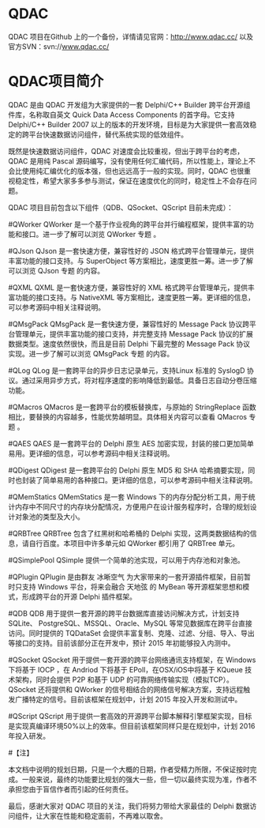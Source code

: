 # QDAC
QDAC 项目在Github 上的一个备份，详情请见官网：http://www.qdac.cc/ 以及官方SVN：svn://www.qdac.cc/

# QDAC项目简介

QDAC 是由 QDAC 开发组为大家提供的一套 Delphi/C++ Builder 跨平台开源组件库，名称取自英文 Quick Data Access Components 的首字母。它支持 Delphi/C++ Builder 2007 以上的版本的开发环境，目标是为大家提供一套高效稳定的跨平台快速数据访问组件，替代系统实现的低效组件。

既然是快速数据访问组件，QDAC 对速度会比较重视，但出于跨平台的考虑，QDAC 是用纯 Pascal 源码编写，没有使用任何汇编代码，所以性能上，理论上不会比使用纯汇编优化的版本强，但也远远高于一般的实现。同时，QDAC 也很重视稳定性，希望大家多多参与测试，保证在速度优化的同时，稳定性上不会存在问题。

QDAC 项目目前包含以下组件（QDB、QSocket、QScript 目前未完成）：

#QWorker
QWorker 是一个基于作业视角的跨平台并行编程框架，提供丰富的功能和接口。进一步了解可以浏览 QWorker 专题 。

#QJson
QJson 是一套快速方便，兼容性好的 JSON 格式跨平台管理单元，提供丰富功能的接口支持。与 SuperObject 等方案相比，速度更胜一筹。进一步了解可以浏览 QJson 专题 的内容。

#QXML
QXML 是一套快速方便，兼容性好的 XML 格式跨平台管理单元，提供丰富功能的接口支持。与 NativeXML 等方案相比，速度更胜一筹。更详细的信息，可以参考源码中相关注释说明。

#QMsgPack
QMsgPack 是一套快速方便，兼容性好的 Message Pack 协议跨平台管理单元，提供丰富功能的接口支持，并完整支持 Message Pack 协议的扩展数据类型。速度依然很快，而且是目前 Delphi 下最完整的 Message Pack 协议实现。进一步了解可以浏览 QMsgPack 专题 的内容。

#QLog
QLog 是一套跨平台的异步日志记录单元，支持Linux 标准的 SyslogD 协议。通过采用异步方式，将对程序速度的影响降低到最低。具备日志自动分卷压缩功能。

#QMacros
QMacros 是一套跨平台的模板替换库，与原始的 StringReplace 函数相比，要替换的内容越多，性能优势越明显。具体相关内容可以查看 QMacros 专题 。

#QAES
QAES 是一套跨平台的 Delphi 原生 AES 加密实现，封装的接口更加简单易用。更详细的信息，可以参考源码中相关注释说明。

#QDigest
QDigest 是一套跨平台的 Delphi 原生 MD5 和 SHA 哈希摘要实现，同时也封装了简单易用的各种接口。更详细的信息，可以参考源码中相关注释说明。

#QMemStatics
QMemStatics 是一套 Windows 下的内存分配分析工具，用于统计内存中不同尺寸的内存块分配情况，方便用户在设计服务程序时，合理的规划设计对象池的类型及大小。

#QRBTree
QRBTree 包含了红黑树和哈希桶的 Delphi 实现，这两类数据结构的信息，请自行百度。本项目中许多单元如 QWorker 都引用了 QRBTree 单元。

#QSimplePool
QSimple 提供一个简单的池实现，可以用于内存池和对象池。

#QPlugin
QPlugin 是由群友 冰晰空气 为大家带来的一套开源插件框架，目前暂时只支持 Windows 平台，将来会融合 天地弦 的 MyBean 等开源框架思想和模式，形成跨平台的开源 Delphi 插件框架。

#QDB
QDB 用于提供一套开源的跨平台数据库直接访问解决方式，计划支持 SQLite、 PostgreSQL、MSSQL、Oracle、MySQL 等常见数据库在跨平台直接访问。同时提供的 TQDataSet 会提供丰富复制、克隆、过滤、分组、导入、导出等接口的支持。目前该部分正在开发中，预计 2015 年初能够投入内测中。

#QSocket
QSocket 用于提供一套开源的跨平台网络通讯支持框架，在 Windows 下将基于 IOCP ，在 Andriod 下将基于 EPoll，在OSX/iOS中将基于 KQueue 技术架构，同时会提供 P2P 和基于 UDP 的可靠网络传输实现（模拟TCP）。QSocket 还将提供和 QWorker 的信号相结合的网络信号解决方案，支持远程触发广播特定的信号。目前该框架在规划中，计划 2015 年投入开发和测试中。

#QScript
QScript 用于提供一套高效的开源跨平台脚本解释引擎框架实现，目标是实现真编译环境50%以上的效率。但目前该框架同样只是在规划中，计划 2016 年投入研发。

#【注】

本文档中说明的规划日期，只是一个大概的日期，作者受精力所限，不保证按时完成。一般来说，最终的功能要比规划的强大一些，但一切以最终实现为准，作者不承担您由于盲信作者而引起的任何责任。

最后，感谢大家对 QDAC 项目的关注，我们将努力带给大家最佳的 Delphi 数据访问组件，让大家在性能和稳定面前，不再难以取舍。
